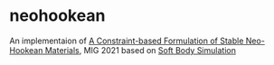 # neohookean
An implementaion of [A Constraint-based Formulation of Stable Neo-Hookean Materials](https://mmacklin.com/neohookean.pdf), MIG 2021 based on [Soft Body Simulation](https://mmacklin.com/neohookean.html)
